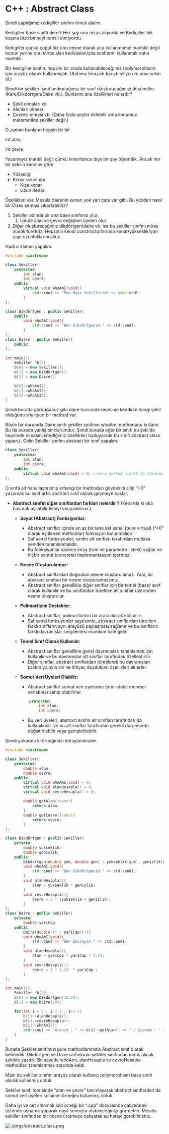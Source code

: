 # C++ : Abstract Class

Şimdi yaptığımız kedigiller sınıfını örnek alalım. 

Kedigiller base sınıftı demi? Her şey onu miras alıyordu ve Kedigiller tek başına bize bir şeyi temsil etmiyordu. 

Kedigiller çünkü çoğul biz onu nesne olarak alıp kullanmamız mantıklı değil bunun yerine onu miras alan kedi/aslan/çita sınıflarını kullanmak daha mantıklı.

 Biz kedigiller sınıfını hepsini bir arada kullanabileceğimiz (polymorphism) için arayüz olarak kullanmıştık. (Kafanız birazcık karıştı biliyorum ama sakin ol.)

Şimdi bir şekilleri sınıflandırıcağımız bir sınıf oluşturucağımızı düşünelim. (Kare/Dikdörtgen/Daire vb.). Bunlarım ana özellikleri nelerdir?

- Şekil olmaları xd
- Alanları olması
- Çevresi olması vb. (Daha fazla şeyler eklebilir ama konumuz  matematikte şekiller değil.)

O zaman bunların hepsin de bir 

int alan;

int çevre;

Yazamayız mantılı değil çünkü  inheritance diye bir şey öğrendik. Ancak her bir şekilin kendine göre 

- Yükseliği
- Kenar uzunluğu
    - Kısa kenar
    - Uzun Kenar

Özellikleri var. Mesela dairenin kenarı yok yarı çapı var gibi. Bu yüzden nasıl bir Class şeması çıkartabiliriz?

1. Şekiller adında bir ana base sınıfımız olur.
    1. İçinde alan ve çevre değişken üyeleri olur.
2. Diğer oluşturacağımız dikdörtgen/daire vb. ise bu şekiller sınıfını miras alarak türetiriz. Hepsinin kendi constructorlarında kenar/yükseklik/yarı çapı uzunluklarını alırız.

Hadi o zaman yapalım.

```cpp
#include <iostream>

class Sekiller{
	protected:
		int alan;
		int cevre;
	public:
		virtual void whoAmI(void){
			std::cout << "Ben Base Sekillerim" << std::endl;
		}
};

class Dikdörtgen : public Sekiller{
	public:
		void whoAmI(void){
			std::cout << "Ben Dikdörtgenim." << std::endl;
		}	
};
class Daire : public Sekiller{
	public:
};

int main(){
	Sekiller *b[3];
	b[0] = new Sekiller(); 
	b[1] = new Dikdörtgen();
	b[2] = new Daire(); 

	b[0]->whoAmI();
	b[1]->whoAmI();
	b[2]->whoAmI();
}

```

Şimdi burada gördüğünüz gibi daire haricinde hepsinin kendinin hangi şekil olduğunu söyleyen bir method var.

Böyle bir durumda Daire sınıfı şekiller sınıfının whoAmI methodunu kullanır. Bu da burada yanlış bir durumdur. Şimdi burada eğer bir sınıfı bu şekilde hepsinde olmasını istediğimiz özellikleri topluyorsak bu sınıfı abstract class yaparız. Gelin Sekiller sınıfını abstract bir sınıf yapalım.

 

```cpp
class Sekiller{
	protected:
		int alan;
		int cevre;
	public:
		virtual void whoAmI(void) = 0; //pure method olarak da adlandırılır.
};
```

O sınfa ait hanallaştırılmış erhangi bir methodun gövdesini silip “=0” yazarsak bu sınıf artık abstract sınıf olarak geçmeye başlar.

- **Abstract sınıfın diğer sınıflardan farkları nelerdir ?** (Kenarda ki oka basarak açılabilir listeyi okuyabilirsin.)
    - **Soyut (Abstract) Fonksiyonlar:**
        - Abstract sınıflar içinde en az bir tane saf sanal (pure virtual) (”=0” olarak eşitlenen methodlar) fonksiyon bulunmalıdır.
        - Saf sanal fonksiyonlar, sınıfın alt sınıfları tarafından mutlaka yeniden tanımlanmalıdır.
        - Bu fonksiyonlar sadece imza (isim ve parametre listesi) sağlar ve hiçbir somut (concrete) implementasyon içermez.
    - **Nesne Oluşturulamaz:**
        - Abstract sınıflardan doğrudan nesne oluşturulamaz. Yani, bir abstract sınıftan bir nesne oluşturamazsınız.
        - Abstract sınıflar genellikle diğer sınıflar için bir temel (base) sınıf olarak kullanılır ve bu sınıflardan türetilen alt sınıflar üzerinden nesne oluşturulur.
    - **Polimorfizmi Destekler:**
        - Abstract sınıflar, polimorfizmin bir aracı olarak kullanılır.
        - Saf sanal fonksiyonlar sayesinde, abstract sınıflardan türetilen farklı sınıfların aynı arayüzü paylaşması sağlanır ve bu sınıfların farklı davranışlar sergilemesi mümkün hale gelir.
    - **Temel Sınıf Olarak Kullanılır:**
        - Abstract sınıflar genellikle genel davranışları tanımlamak için kullanılır ve bu davranışlar alt sınıflar tarafından özelleştirilir.
        - Diğer sınıflar, abstract sınıflardan türetilerek bu davranışları kalıtım yoluyla alır ve ihtiyaç duydukları özellikleri eklerler.
    - **Somut Veri Üyeleri Olabilir:**
        - Abstract sınıflar somut veri üyelerine (non-static member variables) sahip olabilirler.
        
        ```cpp
        	protected:
        		int alan;
        		int cevre;
        ```
        
        - Bu veri üyeleri, abstract sınıfın alt sınıfları tarafından da kullanılabilir ve bu alt sınıflar tarafından gerekli durumlarda değiştirilebilir veya genişletilebilir.

Şimdi yukarıda ki örneğimizi detaylandıralım.

```cpp
#include <iostream>

class Sekiller{
	protected:
		double alan;
		double cevre;
	public:
		virtual void whoAmI(void) = 0;
		virtual void alanHesapla() = 0;
		virtual void cevreHesapla() = 0;

		double getAlan()const{
			return alan;
		}
		double getCevre()const{
			return cevre;
		}
};

class Dikdörtgen : public Sekiller{
	private:
		double yukseklik;
		double genislik;
	public:
		Dikdörtgen(double yuk, double gen) : yukseklik(yuk), genislik(gen){}
		void whoAmI(void){
			std::cout << "Ben Dikdörtgenim." << std::endl;
		}
		void alanHesapla(){
			alan = yukseklik * genislik;
		}
		void cevreHesapla(){
			cevre = 2 * (yukseklik + genislik);
		}
};
class Daire : public Sekiller{
	private:
		double yariCap;
	public:
		Daire(double r) : yariCap(r){}
		void whoAmI(void){
			std::cout << "Ben Daireyim." << std::endl;
		}
		void alanHesapla(){
			alan = yariCap * yariCap * 3.14;
		}
		void cevreHesapla(){
			cevre = 2 * 3.14  * yariCap ;
		}
};

int main(){
	Sekiller *b[2];
	b[0] = new Dikdörtgen(10,20);
	b[1] = new Daire(10); 

	for(int i = 0 ; i < 2 ; i++ ){
		b[i]->alanHesapla();
		b[i]->cevreHesapla();
		b[i]->whoAmI();
		std::cout << "Alanım : " << b[i]->getAlan() << " | Çevrem : " << b[i]->getCevre() << std::endl;
	}
}

```

Burada Sekiller sınıfımızı pure methodlarımızla Abstract sınıf olarak belirledik. Dikdörtgen ve Daire sınfınlarını sekiller sınıfından miras alıcak şekilde yazdık. Bu sayede whoAmI, alanHesapla ve cevreHesapla methodları tanımlanmak zorunda kaldı.

Main de sekiller sınıfını arayüz olarak kullanıp polymorphism base sınıfı olarak kullanmış olduk.

Sekiller sınıfı içerisinde “alan ve çevre” tanımlayarak abstract sınıflardan da somut veri üyeleri kullanım örneğini kullanmış olduk.

Daha iyi ve net anlamak için örneği bir “.cpp” dosyasında çalıştırarak üstünde oynama yaparak nasıl sonuçlar alabileceğinizi görmektir. Mesela sekiller sınıfından bir nesne üretmeye çalışarak şu hatayı görebilirisniz.

![./pngs/abstract_class.png](C++%20Abstract%20Class%20bded5e81aac143f696f533eb147008bd/Ekran_Resmi_2024-03-26_21.23.18.png)